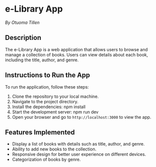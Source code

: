 # e-Library App
_By Otuoma Tillen_

## Description
The e-Library App is a web application that allows users to browse and manage a collection of books. Users can view details about each book, including the title, author, and genre.

## Instructions to Run the App
To run the application, follow these steps:

1. Clone the repository to your local machine.
2. Navigate to the project directory.
3. Install the dependencies:
   npm install
4. Start the development server:
   npm run dev
5. Open your browser and go to `http://localhost:3000` to view the app.

## Features Implemented
- Display a list of books with details such as title, author, and genre.
- Ability to add new books to the collection.
- Responsive design for better user experience on different devices.
- Categorization of books by genre.

